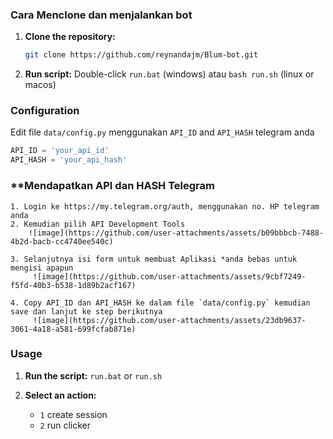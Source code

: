 ### Cara Menclone dan menjalankan bot

1. **Clone the repository:**
    ```bash
    git clone https://github.com/reynandajm/Blum-bot.git
    ```

2. **Run script:**
	Double-click  `run.bat` (windows) atau `bash run.sh` (linux or macos) 

### Configuration

Edit file `data/config.py` menggunakan `API_ID` and `API_HASH` telegram anda

```python
API_ID = 'your_api_id'
API_HASH = 'your_api_hash'
```

### **Mendapatkan API dan HASH Telegram

	1. Login ke https://my.telegram.org/auth, menggunakan no. HP telegram anda
	2. Kemudian pilih API Development Tools
   		![image](https://github.com/user-attachments/assets/b09bbbcb-7488-4b2d-bacb-cc4740ee540c)
   
	3. Selanjutnya isi form untuk membuat Aplikasi *anda bebas untuk mengisi apapun 
  		 ![image](https://github.com/user-attachments/assets/9cbf7249-f5fd-40b3-b538-1d89b2acf167)

	4. Copy API_ID dan API_HASH ke dalam file `data/config.py` kemudian save dan lanjut ke step berikutnya
		 ![image](https://github.com/user-attachments/assets/23db9637-3061-4a18-a581-699fcfab871e)

### Usage


1. **Run the script:**
    ```run.bat``` or ```run.sh```

2. **Select an action:**
    - `1` create session
    - `2` run clicker
